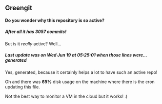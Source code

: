 ## Greengit

#### Do you wonder why this repository is so active?

##### After all it has 3057 commits!

But is it *really* active? Well...

##### Last update was on Wed Jun 19 at 05:25:01 when those lines were... generated

Yes, generated, because it certainly helps a lot to have such an active repo!

Oh and there was **65%** disk usage on the machine
where there is the cron updating this file.

Not the best way to monitor a VM in the cloud but it works! :)
